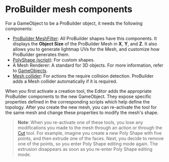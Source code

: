 # ProBuilder mesh components

For a GameObject to be a ProBuilder object, it needs the following components:

* [ProBuilder MeshFilter](ProBuilderMesh.md): All ProBuilder shapes have this components. It displays the **Object Size** of the ProBuilder Mesh in **X**, **Y**, and **Z**. It also allows you to generate lightmap UVs for the Mesh, and customize how ProBuilder generates them. 
* [PolyShape (script)](polyshape.md): For custom shapes.
* A Mesh Renderer: A standard for 3D objects. For more information, refer to [GameObjects](xref:um-game-objects).  
* [Mesh collider](xref:um-mesh-colliders): For actions the require collision detection. ProBuilder adds a Mesh collider automatically if it is required.

When you first activate a creation tool, the Editor adds the appropriate ProBuilder components to the new GameObject. They expose specific properties defined in the corresponding scripts which help define the topology. After you create the new mesh, you can re-activate the tool for the same mesh and change these properties to modify the mesh's shape.

> **Note**: When you re-activate one of these tools, you lose any modifications you made to the mesh through an action or through the [Cut](cut-tool.md) tool. For example, imagine you create a new Poly Shape with five points, and then extrude one of the faces. Next, you decide to remove one of the points, so you enter Poly Shape editing mode again. The extrusion disappears as soon as you re-enter Poly Shape editing mode.

